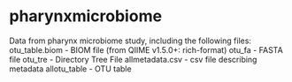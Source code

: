 # pharynxmicrobiome

Data from pharynx microbiome study, including the following files:
otu_table.biom - BIOM file (from QIIME v1.5.0+: rich-format)
otu_fa - FASTA file
otu_tre - Directory Tree File
allmetadata.csv - csv file describing metadata
allotu_table - OTU table
